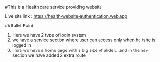 #This is a Health care service providing website 

Live site link : https://health-website-authentication.web.app

##Bullet Point 

1. Here we have 2 type of login system 
2. we have a service section where user can access only when he /she is logged in 
3. Here we have a home page with a big size of slider....and in the nav section we have added 2 extra route
